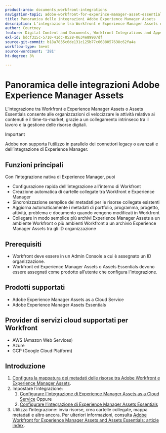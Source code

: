 ```yaml
---
product-area: documents;workfront-integrations
navigation-topic: adobe-workfront-for-experince-manager-asset-essentials
title: Panoramica delle integrazioni Adobe Experience Manager Assets
description: L’integrazione tra Workfront e Experience Manager Assets o Assets Essentials consente alle organizzazioni di velocizzare le attività relative ai contenuti e il time-to-market, grazie a un collegamento intrinseco tra il lavoro e la gestione delle risorse digitali.
author: Courtney
feature: Digital Content and Documents, Workfront Integrations and Apps
exl-id: bdcf315c-5710-41dc-8528-0634e89907df
source-git-commit: b18a7835c6de131c125b77c6688057638c62fa4a
workflow-type: tm+mt
source-wordcount: '281'
ht-degree: 3%

---
```


# Panoramica delle integrazioni Adobe Experience Manager Assets

<!-- Audited: 12/2023 -->

L’integrazione tra Workfront e Experience Manager Assets o Assets Essentials consente alle organizzazioni di velocizzare le attività relative ai contenuti e il time-to-market, grazie a un collegamento intrinseco tra il lavoro e la gestione delle risorse digitali.

>[!IMPORTANT]
>
>Adobe non supporta l’utilizzo in parallelo dei connettori legacy o avanzati e dell’integrazione di Experience Manager.

## Funzioni principali

Con l’integrazione nativa di Experience Manager, puoi

* Configurazione rapida dell&#39;integrazione all&#39;interno di Workfront
* Creazione automatica di cartelle collegate tra Workfront e Experience Manager
* Sincronizzazione semplice dei metadati per le risorse collegate esistenti
* Aggiorna automaticamente i metadati di portfolio, programma, progetto, attività, problema e documento quando vengono modificati in Workfront
* Collegare in modo semplice più archivi Experience Manager Assets a un ambiente Workfront o più ambienti Workfront a un archivio Experience Manager Assets tra gli ID organizzazione


## Prerequisiti

* Workfront deve essere in un Admin Console a cui è assegnato un ID organizzazione.
* Workfront ed Experience Manager Assets o Assets Essentials devono essere assegnati come prodotto all’utente che configura l’integrazione.


## Prodotti supportati

* Adobe Experience Manager Assets as a Cloud Service
* Adobe Experience Manager Assets Essentials

## Provider di servizi cloud supportati per Workfront

* AWS (Amazon Web Services)
* Azure
* GCP (Google Cloud Platform)


## Introduzione

1. [Configura la mappatura dei metadati delle risorse tra Adobe Workfront e Experience Manager Assets](https://experienceleague.adobe.com/en/docs/experience-manager-cloud-service/content/assets/integrations/configure-asset-metadata-mapping).
1. Impostare l’integrazione:
   1. [Configurare l&#39;integrazione di Experience Manager Assets as a Cloud Service](/help/quicksilver/administration-and-setup/configure-integrations/configure-aacs-integration.md)
Oppure
   1. [Configurare l’integrazione di Experience Manager Assets Essentials](/help/quicksilver/documents/adobe-workfront-for-experience-manager-assets-essentials/setup-asset-essentials.md)
1. Utilizza l’integrazione: invia risorse, crea cartelle collegate, mappa metadati e altro ancora. Per ulteriori informazioni, consulta [Adobe Workfront for Experience Manager Assets and Assets Essentials: article index](/help/quicksilver/documents/adobe-workfront-for-experience-manager-assets-essentials/workfront-for-aem-asset-essentials.md).
